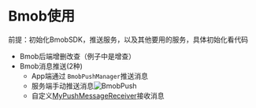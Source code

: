 # Bmob使用
前提：初始化BmobSDK，推送服务，以及其他要用的服务，具体初始化看代码

- Bmob后端增删改查（例子中是增查）
- Bmob消息推送(2种)
    - App端通过 `BmobPushManager`推送消息
    - 服务端手动推送消息![BmobPush](http://ww1.sinaimg.cn/mw1024/c05ae6b6gw1f5vvqq5sk8j20qs0gg75y.jpg)
    - 自定义[MyPushMessageReceiver](https://github.com/yangxiaoge/Bmob/blob/master/app/src/main/java/com/sample/wmz/bmob/MyPushMessageReceiver.java)接收消息
